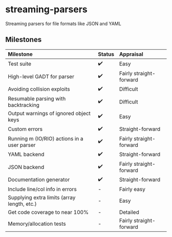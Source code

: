 # streaming-parsers

Streaming parsers for file formats like JSON and YAML

## Milestones

|Milestone|Status|Appraisal|
|:---|:---|:---|
|Test suite|  :heavy_check_mark: | Easy |
|High-level GADT for parser|  :heavy_check_mark: | Fairly straight-forward |
|Avoiding collision exploits|  :heavy_check_mark: | Difficult |
|Resumable parsing with backtracking| :heavy_check_mark: | Difficult |
|Output warnings of ignored object keys| :heavy_check_mark: | Easy |
|Custom errors| :heavy_check_mark: | Straight-forward |
|Running m (IO/RIO) actions in a user parser| :heavy_check_mark: | Fairly straight-forward |
|YAML backend| :heavy_check_mark: | Straight-forward |
|JSON backend| :heavy_check_mark: |Fairly straight-forward|
|Documentation generator| :heavy_check_mark: | Straight-forward |
|Include line/col info in errors| - | Fairly easy |
|Supplying extra limits (array length, etc.)| - | Easy |
|Get code coverage to near 100%| - | Detailed |
|Memory/allocation tests| - | Fairly straight-forward |
